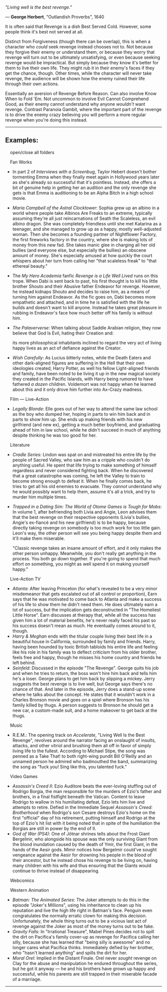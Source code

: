 _"Living well is the best revenge."_

— **George Herbert**, "Outlandish Proverbs", 1640

It is often said that Revenge is a dish Best Served Cold. However, some people think it's best not served at all.

Distinct from Forgiveness (though there can be overlap), this is when a character who _could_ seek revenge instead chooses not to. Not because they forgive their enemy or understand them, or because they worry that revenge will turn out to be ultimately unsatisfying, or even because seeking revenge would be impractical. But simply because they know it's better for them to live their own life. They might rub it in their enemy's faces if they get the chance, though. Other times, while the character will never take revenge, the audience will be shown how the enemy ruined their life through their own actions.

Essentially an aversion of Revenge Before Reason. Can also involve Know When to Fold 'Em. Not uncommon to involve Evil Cannot Comprehend Good, as their enemy cannot understand why anyone _wouldn't_ want revenge. Contrast Paranoia Gambit, where the important part of the revenge is to drive the enemy crazy believing you will perform a more regular revenge when you're doing this instead.

___

## Examples:

    open/close all folders 

    Fan Works 

-   In part 2 of _Interviews with a Screenbug_, Taylor Hebert doesn't bother tormenting Emma when they finally meet again in Hollywood years later as she's already so successful that it's pointless. Instead, she offers a bit of genuine help in getting her an audition and the only revenge she gets is that Emma is auditioning to be an Alpha Bitch in a high school movie.
-   _Maria Campbell of the Astral Clocktower_: Sophia grew up an albino in a world where people take Albinos Are Freaks to an extreme, typically assuming they're all just reincarnations of Seath the Scaleless, an evil albino dragon. She was completely friendless until she met Katarina as a teenager, and she managed to grow up as a happy, mostly well-adjusted woman. Then she becomes a founding partner of Nightflower Factory, the first fireworks factory in the country, where she is making lots of money from this new fad. She takes manic glee in charging all her old bullies (and everyone else, but especially the bullies) an obscene amount of money. She's especially amused at how quickly the court whispers about her turn from calling her "that scaleless freak" to "that ethereal beauty."
-   The _My Hero Academia_ fanfic _Revenge is a Life Well Lived_ runs on this trope. When Dabi is sent back to past, his first thought is to kill his little brother Shouto and their Abusive father Endeavor for revenge. However, he instead kidnaps Shouto and decides to raise him, as a means of turning him against Endeavor. As the fic goes on, Dabi becomes more empathetic and attached, and in time he is satisfied with the life he builds and doesn't want to kill anyone. Instead he takes great pleasure in rubbing in Endeavor's face how much better off his family is without him.
-   _The Palaververse_: When talking about Saddle Arabian religion, they now believe that God Is Evil, hating their Creation and:
    
    its more philosophical inhabitants inclined to regard the very act of living happy lives as an act of defiance against the Creator.
    
-   _Wish Carefully_: As Lucius bitterly notes, while the Death Eaters and other dark-aligned figures are suffering in the Hell that their own ideologies created, Harry Potter, as well his fellow Light-aligned friends and family, have been noted to be living it up in the new magical society they created in the Pacific Islands, with Harry being rumored to have fathered _a dozen_ children. Voldemort was not happy when he learned about this and it only drove him further into Ax-Crazy madness.

    Film — Live-Action 

-   _Legally Blonde_: Elle goes out of her way to attend the same law school as the boy who dumped her, hoping in parts to win him back and in parts to show him up. She ends up making friends with his new girlfriend (and new ex), getting a much better boyfriend, and graduating ahead of him in law school, while he didn't succeed in much of anything despite thinking he was too good for her.

    Literature 

-   _Cradle Series_: Lindon was spat on and mistreated his entire life by the people of Sacred Valley, who saw him as a cripple who couldn't do anything useful. He spent that life trying to make something of himself regardless and never considered fighting back. When he discovered that a great catastrophe was coming, he left the Valley to train to become strong enough to defeat it. When he finally comes back, he tries to get all his old enemies to evacuate. They _cannot_ understand why he would possibly want to help them, assume it's all a trick, and try to murder him multiple times.
-   _Trapped in a Dating Sim: The World of Otome Games is Tough for Mobs_: In volume 1, after befriending both Livia and Angie, Leon advises them that the best revenge on their respective opponents (Livia's bullies, Angie's ex-fiancé and his new girlfriend) is to be happy, because directly taking revenge on somebody is too much work for too little gain. Leon's way, the other person will see you being happy despite them and it'll make them miserable.
    
    "Classic revenge takes an insane amount of effort, and it only makes the other person unhappy. Meanwhile, you don't really get anything in the process. You both go down together. If you're going to spend that much effort on something, you might as well spend it on making yourself happy."
    

    Live-Action TV 

-   _Atlanta_: After leaving Princeton (for what's revealed to be a very minor misdemeanor that gets escalated out of all control or proportion), Earn says that he was motivated to come back to Atlanta and make a success of his life to show them he didn't need them. He does ultimately earn a lot of success, but the implication gets deconstructed in "The Homeliest Little Horse". Earn discusses at therapy that, while all the success has given him a lot of material benefits, he's never really faced his past so his success doesn't mean as much. He eventually comes around to it, though.
-   _Harry & Meghan_ ends with the titular couple living their best life in a beautiful house in California, surrounded by family and friends. Harry, having been hounded by toxic British tabloids his entire life and feeling like his role in his family was to deflect criticism from his older brother, feels free and happy, though he misses his home country and friends he left behind.
-   _Seinfeld_: Discussed in the episode "The Revenge". George quits his job and when he tries to return, the boss won't hire him back and tells him he's a loser. George plans to get him back by slipping a mickey. Jerry suggests the best revenge is to live well, but George says there's no chance of that. And later in the episode, Jerry does a stand-up scene where he talks about the concept. He states that it wouldn't work in a Charles Bronson movie and goes on a spiel where Bronson has his family killed by thugs. A person suggests to Bronson he should get a new car, a custom-made suit, and a home makeover to get back at the thugs.

    Music 

-   R.E.M.: The opening track on _Accelerate_, "Living Well Is the Best Revenge", revolves around the narrator facing an onslaught of insults, attacks, and other vitriol and brushing them all off in favor of simply living life to the fullest. According to Michael Stipe, the song was penned as a Take That! to both right-wing pundit Bill O'Reilly and an unnamed person he admired who badmouthed the band, summarizing the song as "fuck you! Sing like this, you talented fuck."

    Video Games 

-   _Assassin's Creed II_: Ezio Auditore beats the ever-loving stuffing out of Rodrigo Borgia, the man responsible for the murders of Ezio's father and brothers, in a final fistfight beneath the Vatican. Content to leave Rodrigo to wallow in his humiliating defeat, Ezio lets him live and attempts to retire. Defied in the Immediate Sequel _Assassin's Creed: Brotherhood_ when Rodrigo's son Cesare destroys Ezio's home on the first "official" day of his retirement, putting himself and Rodrigo at the top of Ezio's hit list with it being noted that in spite of the humiliation the Borgias are still in power by the end of II.
-   _God of War (PS4)_: One of Jötnar shrines tells about the Frost Giant Bergelmir, who alongside his spouse was the only surviving Giant from the blood inundation caused by the death of Ymir, the first Giant, in the hands of the Aesir gods. Mimir notices how Bergelmir could've sought vengeance against the Aesir for drowning his people in the blood of their ancestor, but he instead chose his revenge to be living on, having many children with his wife and thus ensuring that the Giants would continue to thrive instead of disappearing.

    Webcomics 

    Western Animation 

-   _Batman: The Animated Series_: The Joker attempts to do this in the episode "Joker's Millions", using his inheritance to clean up his reputation and live the high life right in Batman's face. Penguin even congratulates the normally erratic clown for making this decision. Unfortunately, the whole thing turns out to be a vicious last act of revenge against the Joker as most of the money turns out to be fake.
-   _Gravity Falls_: In "Irrational Treasure", Mabel Pines decides not to spill the dirt on Pacifica's family cover-up as revenge for Pacifica calling her silly, because she has learned that "being silly is awesome" and no longer cares what Pacifica thinks. Immediately defied by her brother, who "hasn't learned anything" and spills the dirt for her.
-   _Moral Orel:_ Implied in the Distant Finale. Orel never _sought_ revenge on Clay for the abuse and manipulation he endured throughout the series, but he got it anyway — he and his brothers have grown up happy and successful, while his parents are still trapped in their miserable facade of a marriage.

___